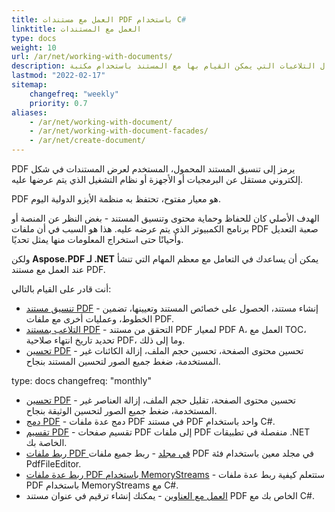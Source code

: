 ```yaml
---
title: العمل مع مستندات PDF باستخدام C#
linktitle: العمل مع المستندات
type: docs
weight: 10
url: /ar/net/working-with-documents/
description: يصف لك هذا المقال التلاعبات التي يمكن القيام بها مع المستند باستخدام مكتبة Aspose.PDF.
lastmod: "2022-02-17"
sitemap:
    changefreq: "weekly"
    priority: 0.7
aliases:
    - /ar/net/working-with-document/
    - /ar/net/working-with-document-facades/
    - /ar/net/create-document/
---
```

<script type="application/ld+json">
{
    "@context": "https://schema.org",
    "@type": "TechArticle",
    "headline": "العمل مع مستندات PDF باستخدام C#",
    "alternativeHeadline": "التلاعب بمستندات PDF",
    "author": {
        "@type": "Person",
        "name":"Anastasiia Holub",
        "givenName": "Anastasiia",
        "familyName": "Holub",
        "url":"https://www.linkedin.com/in/anastasiia-holub-750430225/"
    },
    "genre": "إنشاء مستند PDF",
    "keywords": "pdf, c#, مستندات pdf",
    "wordcount": "302",
    "proficiencyLevel":"مبتدئ",
    "publisher": {
        "@type": "Organization",
        "name": "فريق وثائق Aspose.PDF",
        "url": "https://products.aspose.com/pdf",
        "logo": "https://www.aspose.cloud/templates/aspose/img/products/pdf/aspose_pdf-for-net.svg",
        "alternateName": "Aspose",
        "sameAs": [
            "https://facebook.com/aspose.pdf/",
            "https://twitter.com/asposepdf",
            "https://www.youtube.com/channel/UCmV9sEg_QWYPi6BJJs7ELOg/featured",
            "https://www.linkedin.com/company/aspose",
            "https://stackoverflow.com/questions/tagged/aspose",
            "https://aspose.quora.com/",
            "https://aspose.github.io/"
        ],
        "contactPoint": [
            {
                "@type": "ContactPoint",
                "telephone": "+1 903 306 1676",
                "contactType": "sales",
                "areaServed": "US",
                "availableLanguage": "en"
            },
            {
                "@type": "ContactPoint",
                "telephone": "+44 141 628 8900",
                "contactType": "sales",
                "areaServed": "GB",
                "availableLanguage": "en"
            },
            {
                "@type": "ContactPoint",
                "telephone": "+61 2 8006 6987",
                "contactType": "sales",
                "areaServed": "AU",
                "availableLanguage": "en"
            }
        ]
    },
    "url": "/net/working-with-documents/",
    "mainEntityOfPage": {
        "@type": "WebPage",
        "@id": "/net/working-with-documents/"
    },
    "dateModified": "2022-02-04",
    "description": "يصف لك هذا المقال التلاعبات التي يمكن القيام بها مع المستند باستخدام مكتبة Aspose.PDF."
}
</script>
PDF يرمز إلى تنسيق المستند المحمول، المستخدم لعرض المستندات في شكل إلكتروني مستقل عن البرمجيات أو الأجهزة أو نظام التشغيل الذي يتم عرضها عليه.

PDF هو معيار مفتوح، تحتفظ به منظمة الأيزو الدولية اليوم.

الهدف الأصلي كان للحفاظ وحماية محتوى وتنسيق المستند - بغض النظر عن المنصة أو برنامج الكمبيوتر الذي يتم عرضه عليه. هذا هو السبب في أن ملفات PDF صعبة التعديل وأحيانًا حتى استخراج المعلومات منها يمثل تحديًا.

ولكن **Aspose.PDF لـ .NET** يمكن أن يساعدك في التعامل مع معظم المهام التي تنشأ عند العمل مع مستند PDF.

أنت قادر على القيام بالتالي:

- [تنسيق مستند PDF](/pdf/ar/net/formatting-pdf-document/) - إنشاء مستند، الحصول على خصائص المستند وتعيينها، تضمين الخطوط، وعمليات أخرى مع ملفات PDF.
- [التلاعب بمستند PDF](/pdf/ar/net/manipulate-pdf-document/) - التحقق من مستند PDF لمعيار PDF A، العمل مع TOC، تحديد تاريخ انتهاء صلاحية PDF، وما إلى ذلك.
- [تحسين PDF](/pdf/ar/net/optimize-pdf/) - تحسين محتوى الصفحة، تحسين حجم الملف، إزالة الكائنات غير المستخدمة، ضغط جميع الصور لتحسين المستند بنجاح.

type: docs
changefreq: "monthly"
- [تحسين PDF](/pdf/ar/net/optimize-pdf/) - تحسين محتوى الصفحة، تقليل حجم الملف، إزالة العناصر غير المستخدمة، ضغط جميع الصور لتحسين الوثيقة بنجاح.
- [دمج PDF](/pdf/ar/net/merge-pdf-documents/) - دمج عدة ملفات PDF في مستند PDF واحد باستخدام C#.
- [تقسيم PDF](/pdf/ar/net/split-document/) - تقسيم صفحات PDF إلى ملفات PDF منفصلة في تطبيقات .NET الخاصة بك.
- [ربط ملفات PDF في مجلد](/pdf/ar/net/concatenating-all-pdf-files-in-particular-folder/) - ربط جميع ملفات PDF في مجلد معين باستخدام فئة PdfFileEditor.
- [ربط عدة ملفات PDF باستخدام MemoryStreams](/pdf/ar/net/concatenate-pdf-documents/) - ستتعلم كيفية ربط عدة ملفات PDF باستخدام MemoryStreams مع C#.
- [العمل مع العناوين](/pdf/ar/net/working-with-headings/) - يمكنك إنشاء ترقيم في عنوان مستند PDF الخاص بك مع C#.

<script type="application/ld+json">
{
    "@context": "http://schema.org",
    "@type": "SoftwareApplication",
    "name": "Aspose.PDF for .NET Library",
    "image": "https://www.aspose.cloud/templates/aspose/img/products/pdf/aspose_pdf-for-net.svg",
    "url": "https://www.aspose.com/",
    "publisher": {
        "@type": "Organization",
        "name": "Aspose.PDF",
        "url": "https://products.aspose.com/pdf",
        "logo": "https://www.aspose.cloud/templates/aspose/img/products/pdf/aspose_pdf-for-net.svg",
        "alternateName": "Aspose",
        "sameAs": [
            "https://facebook.com/aspose.pdf/",
            "https://twitter.com/asposepdf",
            "https://www.youtube.com/channel/UCmV9sEg_QWYPi6BJJs7ELOg/featured",
            "https://www.linkedin.com/company/aspose",
            "https://stackoverflow.com/questions/tagged/aspose",
            "https://aspose.quora.com/",
            "https://aspose.github.io/"
        ],
        "contactPoint": [
            {
                "@type": "ContactPoint",
                "telephone": "+1 903 306 1676",
                "contactType": "sales",
                "areaServed": "US",
                "availableLanguage": "en"
            },
            {
                "@type": "ContactPoint",
                "telephone": "+44 141 628 8900",
                "contactType": "sales",
                "areaServed": "GB",
                "availableLanguage": "en"
            },
            {
                "@type": "ContactPoint",
                "telephone": "+61 2 8006 6987",
                "contactType": "sales",
                "areaServed": "AU",
                "availableLanguage": "en"
            }
        ]
    },
    "offers": {
        "@type": "Offer",
        "price": "1199",
        "priceCurrency": "USD"
    },
    "applicationCategory": "PDF Manipulation Library for .NET",
    "downloadUrl": "https://www.nuget.org/packages/Aspose.PDF/",
    "operatingSystem": "Windows, MacOS, Linux",
    "screenshot": "https://docs.aspose.com/pdf/net/create-pdf-document/screenshot.png",
    "softwareVersion": "2022.1",
    "aggregateRating": {
        "@type": "AggregateRating",
        "ratingValue": "5",
        "ratingCount": "16"
    }
}
</script>


